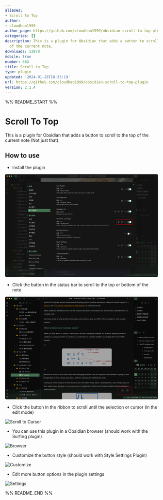 ```yaml
---
aliases:
- Scroll to Top
author:
- cloudhao1999
author_page: https://github.com/cloudhao1999/obsidian-scroll-to-top-plugin
categories: []
description: This is a plugin for Obsidian that adds a button to scroll to the top
  of the current note.
downloads: 13878
mobile: true
number: 663
title: Scroll to Top
type: plugin
updated: '2024-01-28T18:33:19'
url: https://github.com/cloudhao1999/obsidian-scroll-to-top-plugin
version: 2.1.4
---
```


%% README_START %%

# Scroll To Top

This is a plugin for Obsidian that adds a button to scroll to the top of the current note (Not just that).

## How to use

-  Install the plugin

![Install](https://raw.githubusercontent.com/cloudhao1999/obsidian-scroll-to-top-plugin/HEAD/assets/image.rbytrvrif9c.png)

- Click the button in the status bar to scroll to the top or bottom of the note

![Scroll to top](https://raw.githubusercontent.com/cloudhao1999/obsidian-scroll-to-top-plugin/HEAD/assets/image.52t5j8rrigg0.png)

- Click the button in the ribbon to scroll until the selection or cursor (in the edit mode)

![Scroll to Cursor](./assets/image.ku7p6hzfg1c.webp)

- You can use this plugin in a Obsidian browser (should work with the Surfing plugin)

![Browser](./assets/image.768ldvty9lw0.webp)

- Customize the button style (should work with Style Settings Plugin)

![Customize](./assets/image.1shejki8q4rk.webp)

- Edit more button options in the plugin settings

![Settings](./assets/image.16rzrrt2tl5s.webp)


%% README_END %%